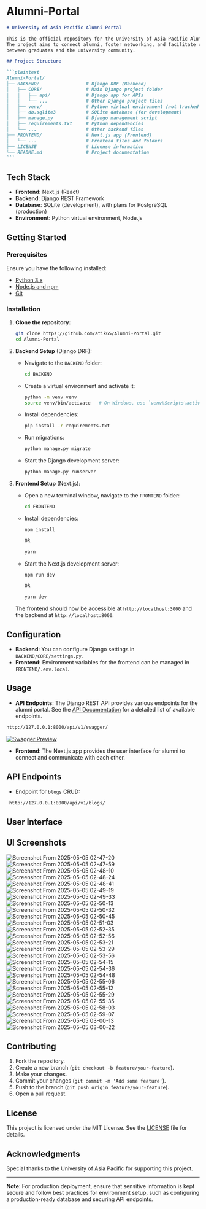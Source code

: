 # Alumni-Portal

````markdown
# University of Asia Pacific Alumni Portal

This is the official repository for the University of Asia Pacific Alumni Portal.
The project aims to connect alumni, foster networking, and facilitate communication
between graduates and the university community.

## Project Structure

```plaintext
Alumni-Portal/
├── BACKEND/                 # Django DRF (Backend)
│   ├── CORE/                # Main Django project folder
│   │   ├── api/             # Django app for APIs
│   │   └── ...              # Other Django project files
│   ├── venv/                # Python virtual environment (not tracked by Git)
│   ├── db.sqlite3           # SQLite database (for development)
│   ├── manage.py            # Django management script
│   ├── requirements.txt     # Python dependencies
│   └── ...                  # Other backend files
├── FRONTEND/                # Next.js app (Frontend)
│   └── ...                  # Frontend files and folders
├── LICENSE                  # License information
└── README.md                # Project documentation
```
````

## Tech Stack

- **Frontend**: Next.js (React)
- **Backend**: Django REST Framework
- **Database**: SQLite (development), with plans for PostgreSQL (production)
- **Environment**: Python virtual environment, Node.js

## Getting Started

### Prerequisites

Ensure you have the following installed:

- [Python 3.x](https://www.python.org/downloads/)
- [Node.js and npm](https://nodejs.org/)
- [Git](https://git-scm.com/)

### Installation

1. **Clone the repository:**

   ```bash
   git clone https://github.com/atik65/Alumni-Portal.git
   cd Alumni-Portal
   ```

2. **Backend Setup** (Django DRF):

   - Navigate to the `BACKEND` folder:

     ```bash
     cd BACKEND
     ```

   - Create a virtual environment and activate it:

     ```bash
     python -m venv venv
     source venv/bin/activate   # On Windows, use `venv\Scripts\activate`
     ```

   - Install dependencies:

     ```bash
     pip install -r requirements.txt
     ```

   - Run migrations:

     ```bash
     python manage.py migrate
     ```

   - Start the Django development server:

     ```bash
     python manage.py runserver
     ```

3. **Frontend Setup** (Next.js):

   - Open a new terminal window, navigate to the `FRONTEND` folder:

     ```bash
     cd FRONTEND
     ```

   - Install dependencies:

     ```bash
     npm install

     OR

     yarn
     ```

   - Start the Next.js development server:

     ```bash
     npm run dev

     OR

     yarn dev
     ```

   The frontend should now be accessible at `http://localhost:3000` and the backend at `http://localhost:8000`.

## Configuration

- **Backend**: You can configure Django settings in `BACKEND/CORE/settings.py`.
- **Frontend**: Environment variables for the frontend can be managed in `FRONTEND/.env.local`.

## Usage

- **API Endpoints**: The Django REST API provides various endpoints for the alumni portal. See the [API Documentation](http://127.0.0.1:8000/api/v1/swagger/) for a detailed list of available endpoints.

```bash
http://127.0.0.1:8000/api/v1/swagger/
```

[![Swagger Preview](BACKEND/static/swagger_preview.png)](http://127.0.0.1:8000/api/v1/blogs/)

- **Frontend**: The Next.js app provides the user interface for alumni to connect and communicate with each other.

## **API Endpoints**

- Endpoint for `blogs` CRUD:

```bash
 http://127.0.0.1:8000/api/v1/blogs/
```

## **User Interface**

## UI Screenshots

![Screenshot From 2025-05-05 02-47-20](ui-ss/Screenshot%20From%202025-05-05%2002-47-20.png)
![Screenshot From 2025-05-05 02-47-59](ui-ss/Screenshot%20From%202025-05-05%2002-47-59.png)
![Screenshot From 2025-05-05 02-48-10](ui-ss/Screenshot%20From%202025-05-05%2002-48-10.png)
![Screenshot From 2025-05-05 02-48-24](ui-ss/Screenshot%20From%202025-05-05%2002-48-24.png)
![Screenshot From 2025-05-05 02-48-41](ui-ss/Screenshot%20From%202025-05-05%2002-48-41.png)
![Screenshot From 2025-05-05 02-49-19](ui-ss/Screenshot%20From%202025-05-05%2002-49-19.png)
![Screenshot From 2025-05-05 02-49-33](ui-ss/Screenshot%20From%202025-05-05%2002-49-33.png)
![Screenshot From 2025-05-05 02-50-13](ui-ss/Screenshot%20From%202025-05-05%2002-50-13.png)
![Screenshot From 2025-05-05 02-50-32](ui-ss/Screenshot%20From%202025-05-05%2002-50-32.png)
![Screenshot From 2025-05-05 02-50-45](ui-ss/Screenshot%20From%202025-05-05%2002-50-45.png)
![Screenshot From 2025-05-05 02-51-03](ui-ss/Screenshot%20From%202025-05-05%2002-51-03.png)
![Screenshot From 2025-05-05 02-52-35](ui-ss/Screenshot%20From%202025-05-05%2002-52-35.png)
![Screenshot From 2025-05-05 02-52-56](ui-ss/Screenshot%20From%202025-05-05%2002-52-56.png)
![Screenshot From 2025-05-05 02-53-21](ui-ss/Screenshot%20From%202025-05-05%2002-53-21.png)
![Screenshot From 2025-05-05 02-53-29](ui-ss/Screenshot%20From%202025-05-05%2002-53-29.png)
![Screenshot From 2025-05-05 02-53-56](ui-ss/Screenshot%20From%202025-05-05%2002-53-56.png)
![Screenshot From 2025-05-05 02-54-15](ui-ss/Screenshot%20From%202025-05-05%2002-54-15.png)
![Screenshot From 2025-05-05 02-54-36](ui-ss/Screenshot%20From%202025-05-05%2002-54-36.png)
![Screenshot From 2025-05-05 02-54-48](ui-ss/Screenshot%20From%202025-05-05%2002-54-48.png)
![Screenshot From 2025-05-05 02-55-06](ui-ss/Screenshot%20From%202025-05-05%2002-55-06.png)
![Screenshot From 2025-05-05 02-55-12](ui-ss/Screenshot%20From%202025-05-05%2002-55-12.png)
![Screenshot From 2025-05-05 02-55-29](ui-ss/Screenshot%20From%202025-05-05%2002-55-29.png)
![Screenshot From 2025-05-05 02-55-35](ui-ss/Screenshot%20From%202025-05-05%2002-55-35.png)
![Screenshot From 2025-05-05 02-58-03](ui-ss/Screenshot%20From%202025-05-05%2002-58-03.png)
![Screenshot From 2025-05-05 02-59-07](ui-ss/Screenshot%20From%202025-05-05%2002-59-07.png)
![Screenshot From 2025-05-05 03-00-13](ui-ss/Screenshot%20From%202025-05-05%2003-00-13.png)
![Screenshot From 2025-05-05 03-00-22](ui-ss/Screenshot%20From%202025-05-05%2003-00-22.png)

## Contributing

1. Fork the repository.
2. Create a new branch (`git checkout -b feature/your-feature`).
3. Make your changes.
4. Commit your changes (`git commit -m 'Add some feature'`).
5. Push to the branch (`git push origin feature/your-feature`).
6. Open a pull request.

## License

This project is licensed under the MIT License. See the [LICENSE](LICENSE) file for details.

## Acknowledgments

Special thanks to the University of Asia Pacific for supporting this project.

---

**Note**: For production deployment, ensure that sensitive information is kept secure and follow best practices for environment setup, such as configuring a production-ready database and securing API endpoints.
